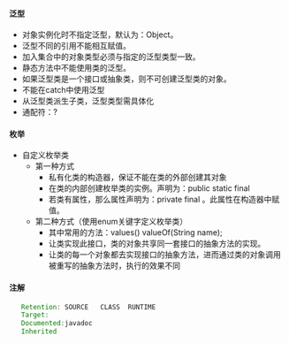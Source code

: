 #### 泛型
   - 对象实例化时不指定泛型，默认为：Object。
   - 泛型不同的引用不能相互赋值。
   - 加入集合中的对象类型必须与指定的泛型类型一致。
   - 静态方法中不能使用类的泛型。
   - 如果泛型类是一个接口或抽象类，则不可创建泛型类的对象。
   - 不能在catch中使用泛型
   - 从泛型类派生子类，泛型类型需具体化
   - 通配符：?
#### 枚举
   - 自定义枚举类
      - 第一种方式
         - 私有化类的构造器，保证不能在类的外部创建其对象 
         - 在类的内部创建枚举类的实例。声明为：public static final 
         - 若类有属性，那么属性声明为：private final 。此属性在构造器中赋值。
      - 第二种方式（使用enum关键字定义枚举类）
         - 其中常用的方法：values()  valueOf(String name);
         - 让类实现此接口，类的对象共享同一套接口的抽象方法的实现。
         - 让类的每一个对象都去实现接口的抽象方法，进而通过类的对象调用被重写的抽象方法时，执行的效果不同

#### 注解
   ```java
      Retention: SOURCE   CLASS  RUNTIME
      Target:
      Documented:javadoc
      Inherited
   ```

